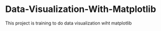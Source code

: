 # Data-Visualization-With-Matplotlib
This project is training to do data visualization wiht matplotlib
